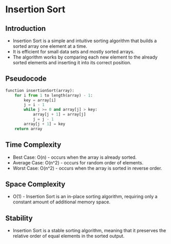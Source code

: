 # Insertion Sort

## Introduction

- Insertion Sort is a simple and intuitive sorting algorithm that builds a sorted array one element at a time.
- It is efficient for small data sets and mostly sorted arrays.
- The algorithm works by comparing each new element to the already sorted elements and inserting it into its correct position.

## Pseudocode

```py
function insertionSort(array):
    for i from 1 to length(array) - 1:
        key = array[i]
        j = i - 1
        while j >= 0 and array[j] > key:
            array[j + 1] = array[j]
            j = j - 1
        array[j + 1] = key
    return array
```

## Time Complexity

- Best Case: O(n) - occurs when the array is already sorted.
- Average Case: O(n^2) - occurs for random order of elements.
- Worst Case: O(n^2) - occurs when the array is sorted in reverse order.

## Space Complexity

- O(1) - Insertion Sort is an in-place sorting algorithm, requiring only a constant amount of additional memory space.

## Stability

- Insertion Sort is a stable sorting algorithm, meaning that it preserves the relative order of equal elements in the sorted output.

